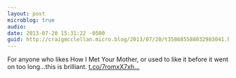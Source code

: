 ```yaml
---
layout: post
microblog: true
audio: 
date: 2013-07-20 15:31:22 -0500
guid: http://craigmcclellan.micro.blog/2013/07/20/t358685588032983041.html
---
```

For anyone who likes How I Met Your Mother, or used to like it before it went on too long…this is brilliant. [t.co/7romxX7xh...](http://t.co/7romxX7xhf)
